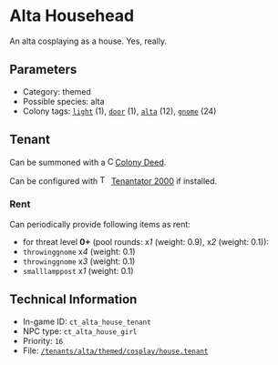 # Alta Househead

An alta cosplaying as a house. Yes, really.

## Parameters

- Category: themed
- Possible species: alta
- Colony tags: [`light`](https://ceterai.github.io/MyEnternia/Wiki/Tags/Light) (1), [`door`](https://ceterai.github.io/MyEnternia/Wiki/Tags/Door) (1), [`alta`](https://ceterai.github.io/MyEnternia/Wiki/Tags/Alta) (12), [`gnome`](https://ceterai.github.io/MyEnternia/Wiki/Tags/Gnome) (24)

## Tenant

Can be summoned with a <img src="https://starbounder.org/mediawiki/images/9/93/Colony_Deed.gif" alt="Colony Deed icon" width="9.6" height="15"/> [Colony Deed](https://starbounder.org/Colony_Deed).

Can be configured with <img src="https://steamuserimages-a.akamaihd.net/ugc/920304477977773128/D47BB0FD18E520B722C013CEDE14AC017779D44C/" alt="Tenantator 2000 icon" width="16" height="16"/> [Tenantator 2000](https://steamcommunity.com/sharedfiles/filedetails/?id=1405753979) if installed.

### Rent

Can periodically provide following items as rent:

- for threat level **0+** (pool rounds: x*1* (weight: 0.9), x*2* (weight: 0.1)):
- `throwinggnome` x*4* (weight: 0.1)
- `throwinggnome` x*3* (weight: 0.1)
- `smalllamppost` x*1* (weight: 0.1)

## Technical Information

- In-game ID: `ct_alta_house_tenant`
- NPC type: `ct_alta_house_girl`
- Priority: `16`
- File: [`/tenants/alta/themed/cosplay/house.tenant`](https://github.com/Ceterai/Enternia/blob/main/tenants/alta/themed/cosplay/house.tenant)
